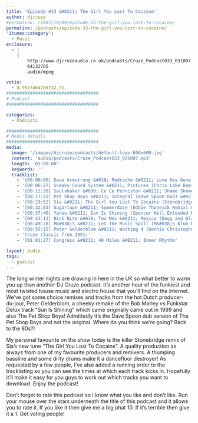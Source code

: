 ```yaml
---
title: 'Episode #33 &#8211; The Girl You Lost To Cocaine'
author: djcruze
#permalink: /2007/10/09/episode-33-the-girl-you-lost-to-cocaine/
permalink: /podcasts/episode-33-the-girl-you-lost-to-cocaine/
'itunes:category':
  - Music
enclosure:
  - |
    |
        http://www.djcruzeaudio.co.uk/podcasts/Cruze_Podcast033_031007.mp3
        64132785
        audio/mpeg

votio:
  - 8.9577464788732,71,
###################################
# Podcast
###################################

categories:
  - Podcasts

###################################
# Media details
###################################
media:
  image: '/images/djcruze/podcasts/default-logo-600x600.jpg'
  content: 'audio/podcasts/Cruze_Podcast033_031007.mp3'
  length: '01:00:00'
  keywords: ''
  tracklist:
    - '[00:00:00] Dave Armstrong &#038; Redroche &#8211; Love Has Gone (Peter Gelderblom Remix) &#8211; Data'
    - '[00:06:27] Sneaky Sound System &#8211; Pictures (Chris Lake Remix) &#8211; Whack Records'
    - '[00:11:28] Soulshaker &#038; Ce Ce Penniston &#8211; Shame Shame Shame (Smax &#038; Gold Remix) &#8211; AATW'
    - '[00:17:55] Pet Shop Boys &#8211; Integral (Dave Spoon Dub) &#8211; Parlophone'
    - '[00:23:52] Sia &#8211; The Girl You Lost To Cocaine (Stonebridge Club Mix) &#8211; Monkey Puzzle Records'
    - '[00:32:03] Sugartape &#8211; Summerdaze (Eddie Thoneick Remix) &#8211; Bigstar Records'
    - '[00:37:46] Yanou &#8211; Sun Is Shining (Spencer Hill Extended Mix) &#8211; AATW'
    - '[00:43:13] Nick Nite &#038; Tex Mex &#8211; Mexico (Degg and Blakker Remix) &#8211; Muschi Tunes'
    - '[00:49:20] M&#038;S &#8211; Let The Music Spill (M&#038;S Klub Mix) &#8211; Brass'
    - '[00:55:15] Peter Gelderblom &#8211; Waiting 4 (Dennis Christopher Remix) &#8211; Data'
    - 'Cruze classic from 1991:'
    - '[01:01:27] Congress &#8211; 40 Miles &#8211; Inner Rhythm'

layout: audio
tags:
  - podcast
---
```


The long winter nights are drawing in here in the UK so what better to warm you up than another DJ Cruze podcast. It&#8217;s another hour of the funkiest and most twisted house music and electro house that you&#8217;ll find on the internet. We&#8217;ve got some choice remixes and tracks from the hot Dutch producer-du-jour, Peter Gelderblom, a cheeky remake of the Bob Marley vs Funkstar Delux track &#8220;Sun Is Shining&#8221; which came originally came out in 1999 and also The Pet Shop Boys! Admittedly it&#8217;s the Dave Spoon dub version of The Pet Shop Boys and not the original. Where do you think we&#8217;re going? Back to the 80s?!

My personal favourite on the show today is the killer Stonebridge remix of Sia&#8217;s new tune &#8220;The Girl You Lost To Cocaine&#8221;. A quality production as always from one of my favourite producers and remixers. A thumping bassline and some dirty drums make it a dancefloor destroyer! As requested by a few people, I&#8217;ve also added a running order to the tracklisting so you can see the times at which each track kicks in. Hopefully it&#8217;ll make it easy for you guys to work out which tracks you want to download. Enjoy the podcast!

Don&#8217;t forget to rate this podcast so I know what you like and don&#8217;t like. Run your mouse over the stars underneath the title of this podcast and it allows you to rate it. If you like it then give me a big phat 10. If it&#8217;s terrible then give it a 1. Get voting people!
